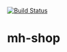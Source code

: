 [![Build Status](https://travis-ci.org/Louzet/mh-shop.svg?branch=master)](https://travis-ci.org/Louzet/mh-shop)
# mh-shop
